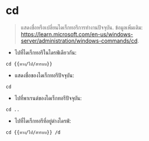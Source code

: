 # cd

> แสดงชื่อหรือเปลี่ยนไดเร็กทอรีการทำงานปัจจุบัน.
> ข้อมูลเพิ่มเติม: <https://learn.microsoft.com/en-us/windows-server/administration/windows-commands/cd>.

- ไปที่ไดเร็กทอรีในไดรฟ์เดียวกัน:

`cd {{ทาง/ไป/สารบบ}}`

- แสดงชื่อของไดเร็กทอรีปัจจุบัน:

`cd`

- ไปที่พาเรนต์ของไดเร็กทอรีปัจจุบัน:

`cd ..`

- ไปที่ไดเร็กทอรีที่อยู่ต่างไดรฟ์:

`cd {{ทาง/ไป/สารบบ}} /d`

